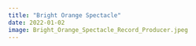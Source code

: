 ```yaml
---
title: "Bright Orange Spectacle"
date: 2022-01-02
image: Bright_Orange_Spectacle_Record_Producer.jpeg
---
```

